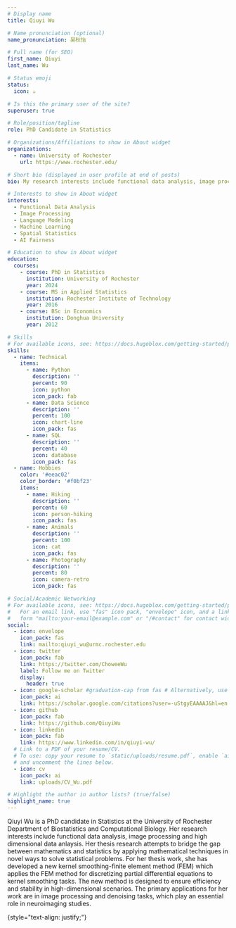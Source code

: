 ```yaml
---
# Display name
title: Qiuyi Wu

# Name pronunciation (optional)
name_pronunciation: 吴秋怡

# Full name (for SEO)
first_name: Qiuyi
last_name: Wu

# Status emoji
status:
  icon: ☕️

# Is this the primary user of the site?
superuser: true

# Role/position/tagline
role: PhD Candidate in Statistics

# Organizations/Affiliations to show in About widget
organizations:
  - name: University of Rochester
    url: https://www.rochester.edu/

# Short bio (displayed in user profile at end of posts)
bio: My research interests include functional data analysis, image processing and high dimensional data anlaysis.

# Interests to show in About widget
interests:
  - Functional Data Analysis
  - Image Processing
  - Language Modeling
  - Machine Learning
  - Spatial Statistics
  - AI Fairness

# Education to show in About widget
education:
  courses:
    - course: PhD in Statistics
      institution: University of Rochester
      year: 2024
    - course: MS in Applied Statistics
      institution: Rochester Institute of Technology
      year: 2016
    - course: BSc in Economics
      institution: Donghua University
      year: 2012

# Skills
# For available icons, see: https://docs.hugoblox.com/getting-started/page-builder/#icons
skills:
  - name: Technical
    items:
      - name: Python
        description: ''
        percent: 90
        icon: python
        icon_pack: fab
      - name: Data Science
        description: ''
        percent: 100
        icon: chart-line
        icon_pack: fas
      - name: SQL
        description: ''
        percent: 40
        icon: database
        icon_pack: fas
  - name: Hobbies
    color: '#eeac02'
    color_border: '#f0bf23'
    items:
      - name: Hiking
        description: ''
        percent: 60
        icon: person-hiking
        icon_pack: fas
      - name: Animals
        description: ''
        percent: 100
        icon: cat
        icon_pack: fas
      - name: Photography
        description: ''
        percent: 80
        icon: camera-retro
        icon_pack: fas

# Social/Academic Networking
# For available icons, see: https://docs.hugoblox.com/getting-started/page-builder/#icons
#   For an email link, use "fas" icon pack, "envelope" icon, and a link in the
#   form "mailto:your-email@example.com" or "/#contact" for contact widget.
social:
  - icon: envelope
    icon_pack: fas
    link: mailto:qiuyi_wu@urmc.rochester.edu
  - icon: twitter
    icon_pack: fab
    link: https://twitter.com/ChoweeWu
    label: Follow me on Twitter
    display:
      header: true
  - icon: google-scholar #graduation-cap from fas # Alternatively, use `google-scholar` icon from `ai` icon pack
    icon_pack: ai
    link: https://scholar.google.com/citations?user=-uStgyEAAAAJ&hl=en
  - icon: github
    icon_pack: fab
    link: https://github.com/QiuyiWu
  - icon: linkedin
    icon_pack: fab
    link: https://www.linkedin.com/in/qiuyi-wu/
  # Link to a PDF of your resume/CV.
  # To use: copy your resume to `static/uploads/resume.pdf`, enable `ai` icons in `params.yaml`,
  # and uncomment the lines below.
  - icon: cv
    icon_pack: ai
    link: uploads/CV_Wu.pdf

# Highlight the author in author lists? (true/false)
highlight_name: true
---
```


Qiuyi Wu is a PhD candidate in Statistics at the University of Rochester Department of Biostatistics and Computational Biology. Her research interests include functional data analysis, image processing and high dimensional data anlaysis. Her thesis research attempts to bridge the gap between mathematics and statistics by applying mathematical techniques in novel ways to solve statistical problems. For her thesis work, she has developed a new kernel smoothing-finite element method (FEM) which applies the FEM method for discretizing partial differential equations to kernel smoothing tasks. The new method is designed to ensure efficiency and stability in high-dimensional scenarios. The primary applications for her work are in image processing and denoising tasks, which play an essential role in neuroimaging studies.


{style="text-align: justify;"}

